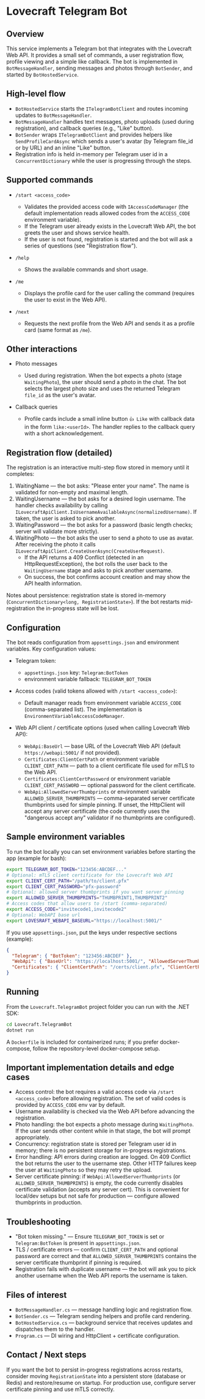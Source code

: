 Lovecraft Telegram Bot
======================

Overview
--------
This service implements a Telegram bot that integrates with the Lovecraft Web API. It provides a small set of commands, a user registration flow, profile viewing and a simple like callback. The bot is implemented in `BotMessageHandler`, sending messages and photos through `BotSender`, and started by `BotHostedService`.

High-level flow
---------------
- `BotHostedService` starts the `ITelegramBotClient` and routes incoming updates to `BotMessageHandler`.
- `BotMessageHandler` handles text messages, photo uploads (used during registration), and callback queries (e.g., "Like" button).
- `BotSender` wraps `ITelegramBotClient` and provides helpers like `SendProfileCardAsync` which sends a user's avatar (by Telegram file_id or by URL) and an inline "Like" button.
- Registration info is held in-memory per Telegram user id in a `ConcurrentDictionary` while the user is progressing through the steps.

Supported commands
------------------
- `/start <access_code>`
  - Validates the provided access code with `IAccessCodeManager` (the default implementation reads allowed codes from the `ACCESS_CODE` environment variable).
  - If the Telegram user already exists in the Lovecraft Web API, the bot greets the user and shows service health.
  - If the user is not found, registration is started and the bot will ask a series of questions (see "Registration flow").

- `/help`
  - Shows the available commands and short usage.

- `/me`
  - Displays the profile card for the user calling the command (requires the user to exist in the Web API).

- `/next`
  - Requests the next profile from the Web API and sends it as a profile card (same format as `/me`).

Other interactions
------------------
- Photo messages
  - Used during registration. When the bot expects a photo (stage `WaitingPhoto`), the user should send a photo in the chat. The bot selects the largest photo size and uses the returned Telegram `file_id` as the user's avatar.

- Callback queries
  - Profile cards include a small inline button `👍 Like` with callback data in the form `like:<userId>`. The handler replies to the callback query with a short acknowledgement.

Registration flow (detailed)
----------------------------
The registration is an interactive multi-step flow stored in memory until it completes:
1. WaitingName — the bot asks: "Please enter your name". The name is validated for non-empty and maximal length.
2. WaitingUsername — the bot asks for a desired login username. The handler checks availability by calling `ILovecraftApiClient.IsUsernameAvailableAsync(normalizedUsername)`. If taken, the user is asked to pick another.
3. WaitingPassword — the bot asks for a password (basic length checks; server will validate more strictly).
4. WaitingPhoto — the bot asks the user to send a photo to use as avatar. After receiving the photo it calls `ILovecraftApiClient.CreateUserAsync(CreateUserRequest)`.
   - If the API returns a 409 Conflict (detected in an HttpRequestException), the bot rolls the user back to the `WaitingUsername` stage and asks to pick another username.
   - On success, the bot confirms account creation and may show the API health information.

Notes about persistence: registration state is stored in-memory (`ConcurrentDictionary<long, RegistrationState>`). If the bot restarts mid-registration the in-progress state will be lost.

Configuration
-------------
The bot reads configuration from `appsettings.json` and environment variables. Key configuration values:

- Telegram token:
  - `appsettings.json` key: `Telegram:BotToken`
  - environment variable fallback: `TELEGRAM_BOT_TOKEN`

- Access codes (valid tokens allowed with `/start <access_code>`):
  - Default manager reads from environment variable `ACCESS_CODE` (comma-separated list). The implementation is `EnvironmentVariableAccessCodeManager`.

- Web API client / certificate options (used when calling Lovecraft Web API):
  - `WebApi:BaseUrl` — base URL of the Lovecraft Web API (default `https://webapi:5001/` if not provided).
  - `Certificates:ClientCertPath` or environment variable `CLIENT_CERT_PATH` — path to a client certificate file used for mTLS to the Web API.
  - `Certificates:ClientCertPassword` or environment variable `CLIENT_CERT_PASSWORD` — optional password for the client certificate.
  - `WebApi:AllowedServerThumbprints` or environment variable `ALLOWED_SERVER_THUMBPRINTS` — comma-separated server certificate thumbprints used for simple pinning. If unset, the HttpClient will accept any server certificate (the code currently uses the "dangerous accept any" validator if no thumbprints are configured).

Sample environment variables
----------------------------
To run the bot locally you can set environment variables before starting the app (example for bash):

```bash
export TELEGRAM_BOT_TOKEN="123456:ABCDEF..."
# Optional: mTLS client certificate for the Lovecraft Web API
export CLIENT_CERT_PATH="/path/to/client.pfx"
export CLIENT_CERT_PASSWORD="pfx-password"
# Optional: allowed server thumbprints if you want server pinning
export ALLOWED_SERVER_THUMBPRINTS="THUMBPRINT1,THUMBPRINT2"
# Access codes that allow users to /start (comma-separated)
export ACCESS_CODE="invitecode1,invitecode2"
# Optional: WebAPI base url
export LOVESRAFT_WEBAPI_BASEURL="https://localhost:5001/"
```

If you use `appsettings.json`, put the keys under respective sections (example):

```json
{
  "Telegram": { "BotToken": "123456:ABCDEF" },
  "WebApi": { "BaseUrl": "https://localhost:5001/", "AllowedServerThumbprints": "" },
  "Certificates": { "ClientCertPath": "/certs/client.pfx", "ClientCertPassword": "password" }
}
```

Running
-------
From the `Lovecraft.TelegramBot` project folder you can run with the .NET SDK:

```bash
cd Lovecraft.TelegramBot
dotnet run
```

A `Dockerfile` is included for containerized runs; if you prefer docker-compose, follow the repository-level docker-compose setup.

Important implementation details and edge cases
---------------------------------------------
- Access control: the bot requires a valid access code via `/start <access_code>` before allowing registration. The set of valid codes is provided by `ACCESS_CODE` env var by default.
- Username availability is checked via the Web API before advancing the registration.
- Photo handling: the bot expects a photo message during `WaitingPhoto`. If the user sends other content while in that stage, the bot will prompt appropriately.
- Concurrency: registration state is stored per Telegram user id in memory; there is no persistent storage for in-progress registrations.
- Error handling: API errors during creation are logged. On 409 Conflict the bot returns the user to the username step. Other HTTP failures keep the user at `WaitingPhoto` so they may retry the upload.
- Server certificate pinning: if `WebApi:AllowedServerThumbprints` (or `ALLOWED_SERVER_THUMBPRINTS`) is empty, the code currently disables certificate validation (accepts any server cert). This is convenient for local/dev setups but not safe for production — configure allowed thumbprints in production.

Troubleshooting
---------------
- "Bot token missing." — Ensure `TELEGRAM_BOT_TOKEN` is set or `Telegram:BotToken` is present in `appsettings.json`.
- TLS / certificate errors — confirm `CLIENT_CERT_PATH` and optional password are correct and that `ALLOWED_SERVER_THUMBPRINTS` contains the server certificate thumbprint if pinning is required.
- Registration fails with duplicate username — the bot will ask you to pick another username when the Web API reports the username is taken.

Files of interest
-----------------
- `BotMessageHandler.cs` — message handling logic and registration flow.
- `BotSender.cs` — Telegram sending helpers and profile card rendering.
- `BotHostedService.cs` — background service that receives updates and dispatches them to the handler.
- `Program.cs` — DI wiring and HttpClient + certificate configuration.

Contact / Next steps
--------------------
If you want the bot to persist in-progress registrations across restarts, consider moving `RegistrationState` into a persistent store (database or Redis) and restore/resume on startup. For production use, configure server certificate pinning and use mTLS correctly.
